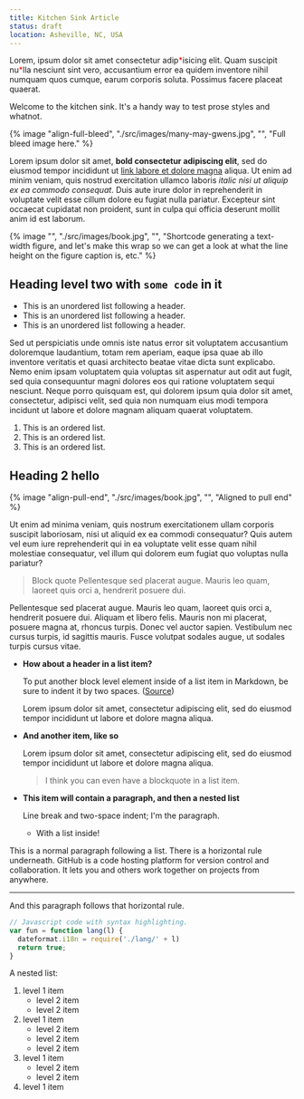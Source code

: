 ```yaml
---
title: Kitchen Sink Article
status: draft
location: Asheville, NC, USA
---
```

Lorem, ipsum dolor sit amet consectetur adip<span style="color:red;">\*</span>isicing elit. Quam suscipit nu<span style="color:red;">\*</span>lla nesciunt sint vero, accusantium error ea quidem inventore nihil numquam quos cumque, earum corporis soluta. Possimus facere placeat quaerat.

Welcome to the kitchen sink. It's a handy way to test prose styles and whatnot.

{% image "align-full-bleed", "./src/images/many-may-gwens.jpg", "", "Full bleed image here." %}

Lorem ipsum dolor sit amet, **bold consectetur adipiscing elit**, sed do eiusmod tempor incididunt ut [link labore et dolore magna](#0) aliqua. Ut enim ad minim veniam, quis nostrud exercitation ullamco laboris *italic nisi ut aliquip ex ea commodo consequat*. Duis aute irure dolor in reprehenderit in voluptate velit esse cillum dolore eu fugiat nulla pariatur. Excepteur sint occaecat cupidatat non proident, sunt in culpa qui officia deserunt mollit anim id est laborum.

{% image "", "./src/images/book.jpg", "", "Shortcode generating a text-width figure, and let's make this wrap so we can get a look at what the line height on the figure caption is, etc." %}

## Heading level two with `some code` in it

- This is an unordered list following a header.
- This is an unordered list following a header.
- This is an unordered list following a header.

Sed ut perspiciatis unde omnis iste natus error sit voluptatem accusantium doloremque laudantium, totam rem aperiam, eaque ipsa quae ab illo inventore veritatis et quasi architecto beatae vitae dicta sunt explicabo. Nemo enim ipsam voluptatem quia voluptas sit aspernatur aut odit aut fugit, sed quia consequuntur magni dolores eos qui ratione voluptatem sequi nesciunt. Neque porro quisquam est, qui dolorem ipsum quia dolor sit amet, consectetur, adipisci velit, sed quia non numquam eius modi tempora incidunt ut labore et dolore magnam aliquam quaerat voluptatem.

1. This is an ordered list.
2. This is an ordered list.
3. This is an ordered list.

## Heading 2 hello

{% image "align-pull-end", "./src/images/book.jpg", "", "Aligned to pull end" %}

Ut enim ad minima veniam, quis nostrum exercitationem ullam corporis suscipit laboriosam, nisi ut aliquid ex ea commodi consequatur? Quis autem vel eum iure reprehenderit qui in ea voluptate velit esse quam nihil molestiae consequatur, vel illum qui dolorem eum fugiat quo voluptas nulla pariatur?

> Block quote Pellentesque sed placerat augue. Mauris leo quam, laoreet quis orci a, hendrerit posuere dui.

Pellentesque sed placerat augue. Mauris leo quam, laoreet quis orci a, hendrerit posuere dui. Aliquam et libero felis. Mauris non mi placerat, posuere magna at, rhoncus turpis. Donec vel auctor sapien. Vestibulum nec cursus turpis, id sagittis mauris. Fusce volutpat sodales augue, ut sodales turpis cursus vitae.

* **How about a header in a list item?**

  To put another block level element inside of a list item in Markdown, be sure to indent it by two spaces. ([Source](https://www.markdownguide.org/basic-syntax/#paragraphs))

  Lorem ipsum dolor sit amet, consectetur adipiscing elit, sed do eiusmod tempor incididunt ut labore et dolore magna aliqua.

* **And another item, like so**

  Lorem ipsum dolor sit amet, consectetur adipiscing elit, sed do eiusmod tempor incididunt ut labore et dolore magna aliqua.

  > I think you can even have a blockquote in a list item.

* **This item will contain a paragraph, and then a nested list**

  Line break and two-space indent; I'm the paragraph.

  * With a list inside!

This is a normal paragraph following a list. There is a horizontal rule underneath. GitHub is a code hosting platform for version control and collaboration. It lets you and others work together on projects from anywhere.

---

And this paragraph follows that horizontal rule.

```js
// Javascript code with syntax highlighting.
var fun = function lang(l) {
  dateformat.i18n = require('./lang/' + l)
  return true;
}
```

A nested list:

1. level 1 item
   - level 2 item
   - level 2 item
2. level 1 item
   - level 2 item
   - level 2 item
   - level 2 item
3. level 1 item
   - level 2 item
   - level 2 item
4. level 1 item
